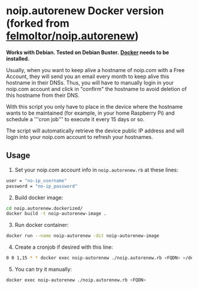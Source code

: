 noip.autorenew Docker version (forked from <a href="https://github.com/felmoltor/noip.autorenew" target="_blank">felmoltor/noip.autorenew</a>)
====================================

**Works with Debian. Tested on Debian Buster.**
**<a href="https://docs.docker.com/" target="_blank">Docker</a> needs to be installed.**

Usually, when you want to keep alive a hostname of noip.com with a Free Account, they will send you an email every month
to keep alive this hostname in their DNSs. Thus, you will have to manually login in your noip.com account and click in
"confirm" the hostname to avoid deletion of this hostname from their DNS.

With this script you only have to place in the device where the hostname wants to be maintained (for example, in your
home Raspberry Pi) and schedule a '''cron job''' to execute it every 15 days or so.

The script will automatically retrieve the device public IP address and will login into your noip.com account to 
refresh your hostnames.


Usage
-----

1. Set your noip.com account info in `noip.autorenew.rb` at these lines:
``` bash
user = "no-ip_username"
password = "no-ip_password"
```
2. Build docker image:
``` bash
cd noip.autorenew.dockerized/
docker build -t noip-autorenew-image .
```
3. Run docker container:
``` bash
docker run --name noip-autorenew -dit noip-autorenew-image
```
4. Create a cronjob if desired with this line: 
``` bash
0 0 1,15 * * docker exec noip-autorenew ./noip.autorenew.rb <FQDN> >/dev/null 2>&1
```
5. You can try it manually:
``` bash
docker exec noip-autorenew ./noip.autorenew.rb <FQDN>
```
